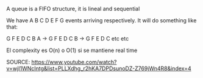 A queue is a FIFO structure, it is lineal and sequential

We have A B C D E F G events arriving respectively. It will do something like that:


G F E D C B A -> G F E D C B -> G F E D C etc etc

El complexity es O(n) o O(1) si se mantiene real time

SOURCE: https://www.youtube.com/watch?v=wjI1WNcIntg&list=PLLXdhg_r2hKA7DPDsunoDZ-Z769jWn4R8&index=4
